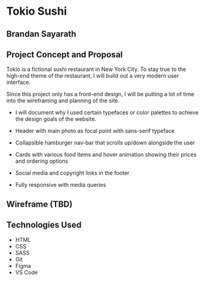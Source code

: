 # Tokio Sushi

## Brandan Sayarath

## Project Concept and Proposal

Tokio is a fictional sushi restaurant in New York City.  To stay true to the high-end theme of the restaurant, I will build out a very modern user interface.   

Since this project only has a front-end design, I will be putting a lot of time into the wireframing and planning of the site.  

- I will document why I used certain typefaces or color palettes to achieve the design goals of the website. 

- Header with main photo as focal point with sans-serif typeface

- Collapsible hamburger nav-bar that scrolls up/down alongside the user

- Cards with various food items and hover animation showing their prices and ordering options

- Social media and copyright links in the footer

- Fully responsive with media queries 


## Wireframe (TBD)


## Technologies Used
* HTML
* CSS
* SASS
* Git
* Figma
* VS Code




